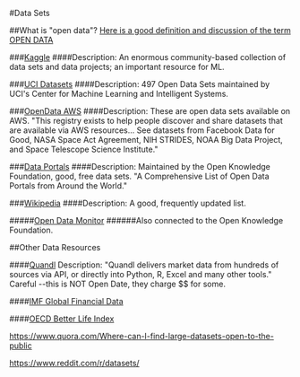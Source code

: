 #Data Sets

##What is "open data"? [Here is a good definition and discussion of the term OPEN DATA](https://opendatahandbook.org/guide/en/what-is-open-data/)

###[Kaggle](https://www.kaggle.com/)
####Description: An enormous community-based collection of data sets and data projects; an important resource for ML.

###[UCI Datasets](https://archive.ics.uci.edu/ml/datasets.php)
####Description: 497 Open Data Sets maintained by UCI's Center for Machine Learning and Intelligent Systems.

###[OpenData AWS](https://registry.opendata.aws/)
####Description: These are open data sets available on AWS.  "This registry exists to help people discover and share datasets that are available via AWS resources... See datasets from Facebook Data for Good, NASA Space Act Agreement, NIH STRIDES, NOAA Big Data Project, and Space Telescope Science Institute."

###[Data Portals](http://dataportals.org/)
####Description: Maintained by the Open Knowledge Foundation, good, free data sets. "A Comprehensive List of Open Data Portals from Around the World."

###[Wikipedia](https://en.wikipedia.org/wiki/List_of_datasets_for_machine-learning_research)
####Description: A good, frequently updated list.

#####[Open Data Monitor](https://opendatamonitor.eu/frontend/web/index.php)
######Also connected to the Open Knowledge Foundation.

##Other Data Resources

####[Quandl](https://www.quandl.com/)
Description: "Quandl delivers market data from hundreds of sources via API, or directly into Python, R, Excel and many other tools." Careful --this is NOT Open Date, they charge $$ for some.

####[IMF Global Financial Data](https://www.imf.org/external/pubs/ft/weo/2016/01/weodata/download.aspx)

####[OECD Better Life Index](https://stats.oecd.org/Index.aspx?DataSetCode=BLI)


>>>


https://www.quora.com/Where-can-I-find-large-datasets-open-to-the-public

https://www.reddit.com/r/datasets/
